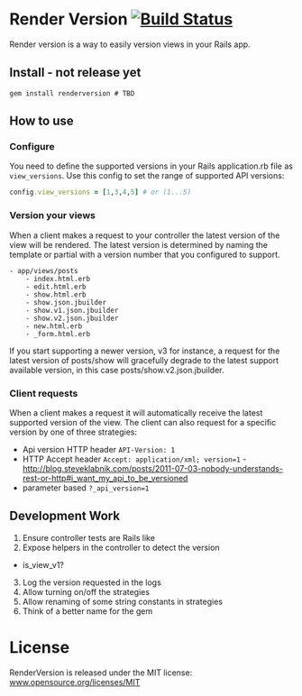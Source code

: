 # Render Version [![Build Status](https://secure.travis-ci.org/bwillis/renderversion.png?branch=master)](http://travis-ci.org/bwillis/renderversion)

Render version is a way to easily version views in your Rails app.

## Install - not release yet

```
gem install renderversion # TBD
```

## How to use

### Configure
You need to define the supported versions in your Rails application.rb file as
```view_versions```. Use this config to set the range of supported API
versions:
```ruby
config.view_versions = [1,3,4,5] # or (1...5)
```

### Version your views

When a client makes a request to your controller the latest version of the
view will be rendered. The latest version is determined by naming the template
or partial with a version number that you configured to support.
```
- app/views/posts
    - index.html.erb
    - edit.html.erb
    - show.html.erb
    - show.json.jbuilder
    - show.v1.json.jbuilder
    - show.v2.json.jbuilder
    - new.html.erb
    - _form.html.erb
```
If you start supporting a newer version, v3 for instance, a request for the latest
version of posts/show will gracefully degrade to the latest support available
version, in this case posts/show.v2.json.jbuilder.

### Client requests

When a client makes a request it will automatically receive the latest supported
version of the view. The client can also request for a specific version by one of three
strategies:

 - Api version HTTP header ```API-Version: 1```
 - HTTP Accept header ``Accept: application/xml; version=1`` - http://blog.steveklabnik.com/posts/2011-07-03-nobody-understands-rest-or-http#i_want_my_api_to_be_versioned
 - parameter based ``?_api_version=1``

## Development Work

1. Ensure controller tests are Rails like
2. Expose helpers in the controller to detect the version
 - is_view_v1?
3. Log the version requested in the logs
4. Allow turning on/off the strategies
5. Allow renaming of some string constants in strategies
6. Think of a better name for the gem

# License

RenderVersion is released under the MIT license: www.opensource.org/licenses/MIT
